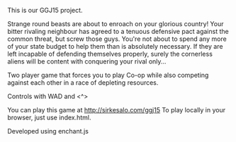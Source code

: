 This is our GGJ15 project.

Strange round beasts are about to enroach on your glorious country! Your bitter rivaling neighbour has agreed to a tenuous defensive pact against the common threat, but screw those guys. You're not about to spend any more of your state budget to help them than is absolutely necessary. If they are left incapable of defending themselves properly, surely the cornerless aliens will be content with conquering your rival only...

Two player game that forces you to play Co-op while also competing against each other in a race of depleting resources.

Controls with WAD and <^>

You can play this game at http://sirkesalo.com/ggj15
To play locally in your browser, just use index.html.

Developed using enchant.js
